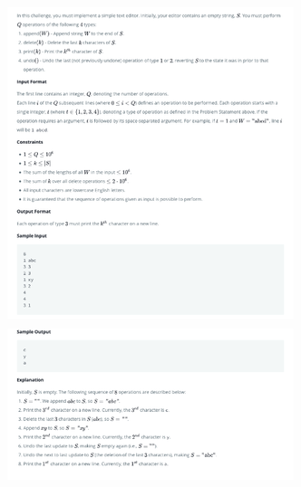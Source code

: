 

![In this challenge, you must implement a simple text editor. Initially, your editor contains an empty string, . You must perform](img/input.png)

![Sample output](img/output.png)

